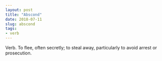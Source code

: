```yaml
---
layout: post
title: "Abscond"
date: 2018-07-11
slug: abscond
tags:
- verb
---
```


Verb. To flee, often secretly; to steal away, particularly to avoid arrest or prosecution.
